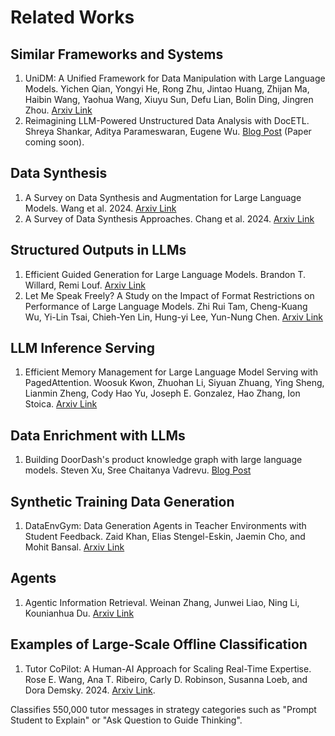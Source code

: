 # Related Works

## Similar Frameworks and Systems
1. UniDM: A Unified Framework for Data Manipulation with Large Language Models. Yichen Qian, Yongyi He, Rong Zhu, Jintao Huang, Zhijan Ma, Haibin Wang, Yaohua Wang, Xiuyu Sun, Defu Lian, Bolin Ding, Jingren Zhou. [Arxiv Link](https://arxiv.org/abs/2405.06510)
2. Reimagining LLM-Powered Unstructured Data Analysis with DocETL. Shreya Shankar, Aditya Parameswaran, Eugene Wu. [Blog Post](https://data-people-group.github.io/blogs/2024/09/24/docetl/) (Paper coming soon).

## Data Synthesis
1. A Survey on Data Synthesis and Augmentation for Large Language Models. Wang et al. 2024. [Arxiv Link](https://arxiv.org/pdf/2410.12896)
2. A Survey of Data Synthesis Approaches. Chang et al. 2024. [Arxiv Link](https://arxiv.org/pdf/2407.03672)

## Structured Outputs in LLMs
1. Efficient Guided Generation for Large Language Models. Brandon T. Willard, Remi Louf. [Arxiv Link](https://arxiv.org/abs/2307.09702)
2. Let Me Speak Freely? A Study on the Impact of Format Restrictions on Performance of Large Language Models. Zhi Rui Tam, Cheng-Kuang Wu, Yi-Lin Tsai, Chieh-Yen Lin, Hung-yi Lee, Yun-Nung Chen. [Arxiv Link](https://arxiv.org/abs/2408.02442)

## LLM Inference Serving
1. Efficient Memory Management for Large Language Model Serving with PagedAttention. Woosuk Kwon, Zhuohan Li, Siyuan Zhuang, Ying Sheng, Lianmin Zheng, Cody Hao Yu, Joseph E. Gonzalez, Hao Zhang, Ion Stoica. [Arxiv Link](https://arxiv.org/abs/2309.06180)

## Data Enrichment with LLMs
1. Building DoorDash's product knowledge graph with large language models. Steven Xu, Sree Chaitanya Vadrevu. [Blog Post](https://careers.doordash.com/blog/building-doordashs-product-knowledge-graph-with-large-language-models/)

## Synthetic Training Data Generation
1. DataEnvGym: Data Generation Agents in Teacher Environments with Student Feedback. Zaid Khan, Elias Stengel-Eskin, Jaemin Cho, and Mohit Bansal. [Arxiv Link](https://arxiv.org/abs/2410.06215)

## Agents
1. Agentic Information Retrieval. Weinan Zhang, Junwei Liao, Ning Li, Kounianhua Du. [Arxiv Link](https://arxiv.org/pdf/2410.09713)

## Examples of Large-Scale Offline Classification
1. Tutor CoPilot: A Human-AI Approach for Scaling Real-Time Expertise. Rose E. Wang, Ana T. Ribeiro, Carly D. Robinson, Susanna Loeb, and Dora Demsky. 2024. [Arxiv Link](https://arxiv.org/pdf/2410.03017).

Classifies 550,000 tutor messages in strategy categories such as "Prompt Student to Explain" or "Ask Question to Guide Thinking".
